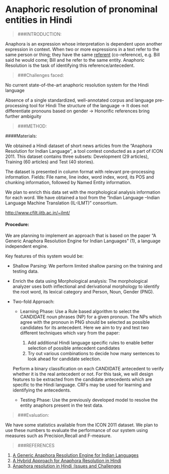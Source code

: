 Anaphoric resolution of pronominal entities in Hindi
====================================================



	

> ###INTRODUCTION:


Anaphora is an expression whose interpretation is dependent upon another expression in context. When two or more expressions in a text refer to the same person or thing; they have the same [referent](https://en.wikipedia.org/wiki/Referent) (co-reference), e.g. Bill said he would come; Bill and he refer to the same entity. Anaphoric Resolution is the task of identifying this reference/antecedent.

> ###Challenges faced:



No current state-of-the-art anaphoric resolution system for the Hindi language

Absence of a single standardized, well-annotated corpus and language pre-processing tool for Hindi The structure of the language
-> It does not differentiate pronouns based on gender
-> Honorific references bring further ambiguity

> ###METHOD:

####Materials:

We obtained a Hindi dataset of short news articles from the “Anaphora Resolution for Indian Language”, a tool contest conducted as a part of ICON 2011. This dataset contains three subsets: Development (29 articles), Training (60 articles) and Test (40 stories).

The dataset is presented in column format with relevant pre-processing information.
Fields: File name, line index, word index, word, its POS and chunking information, followed by Named Entity information.

We plan to enrich this data set with the morphological analysis information for each word. We have obtained a tool from the “Indian Language –Indian Language Machine Translation (IL-ILMT)” consortium.

http://www.cfilt.iitb.ac.in/~ilmt/
 

#### Procedure:

We are planning to implement an approach that is based on the paper “A Generic Anaphora Resolution Engine for Indian Languages” (1), a language independent engine.

Key features of this system would be:

 - Shallow Parsing: We perform limited shallow parsing on the training and testing data.

 - Enrich the data using Morphological analysis: The morphological analyzer uses both inflectional and derivational morphology to identify the root word, its lexical category and Person, Noun, Gender (PNG).
 - Two-fold Approach:

	 - Learning Phase:  Use a Rule based algorithm to select the CANDIDATE noun phrases (NP) for a given pronoun. The NPs which agree with the pronoun in PNG should be selected as possible candidates for its antecedent. Here we aim to try and test two different techniques which vary from the paper: 

		 1. Add additional Hindi language specific rules to enable better selection of possible antecedent candidates
		 2. Try out various combinations to decide how many sentences to look ahead for candidate selection.
 
	 Perform a binary classification on each CANDIDATE antecedent to verify whether it is the real antecedent or not. For this task, we will design features to be extracted from the candidate antecedents which are specific to the Hindi language.
	CRFs may be used for learning and identifying the antecedents.


	 - Testing Phase:
	 Use the previously developed model to resolve the entity anaphors present in the test data.

> ###Evaluation:

We have some statistics available from the ICON 2011 dataset. 
We plan to use these numbers to evaluate the performance of our system using measures such as Precision,Recall and F-measure.

> ###REFERENCES

1.	[A Generic Anaphora Resolution Engine for Indian Languages](https://pdfs.semanticscholar.org/c37f/5c59b2539386ada907a1365f5c74ace6e32e.pdf)
2.	[A Hybrid Approach for Anaphora Resolution in Hindi](http://www.aclweb.org/anthology/I13-1130)
3.	[Anaphora resolution in Hindi :Issues and Challenges](http://citeseerx.ist.psu.edu/viewdoc/download?doi=10.1.1.259.3225&rep=rep1&type=pdf)

